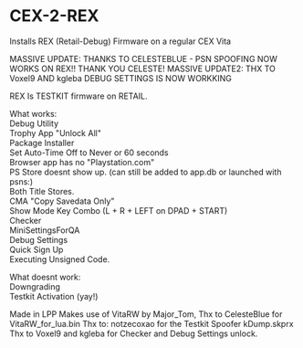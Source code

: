 # CEX-2-REX
Installs REX (Retail-Debug) Firmware on a regular CEX Vita

MASSIVE UPDATE: THANKS TO CELESTEBLUE - PSN SPOOFING NOW WORKS ON REX!! THANK YOU CELESTE!
MASSIVE UPDATE2: THX TO Voxel9 AND kgleba DEBUG SETTINGS IS NOW WORKKING
                   
REX Is TESTKIT firmware on RETAIL.
                                 
What works:           
Debug Utility                                      
Trophy App "Unlock All"                               
Package Installer                         
Set Auto-Time Off to Never or 60 seconds                              
Browser app has no "Playstation.com"                                 
PS Store doesnt show up. (can still be added to app.db or launched with psns:)                              
Both Title Stores.                     
CMA "Copy Savedata Only"                          
Show Mode Key Combo (L + R + LEFT on DPAD + START)                           
Checker       
MiniSettingsForQA                        
Debug Settings            
Quick Sign Up            
Executing Unsigned Code.           

What doesnt work:                                          
Downgrading                 
Testkit Activation (yay!)               
             
                       


Made in LPP
Makes use of VitaRW by Major_Tom,
Thx to CelesteBlue for VitaRW_for_lua.bin
Thx to: notzecoxao for the Testkit Spoofer kDump.skprx
Thx to Voxel9 and kgleba for Checker and Debug Settings unlock.

